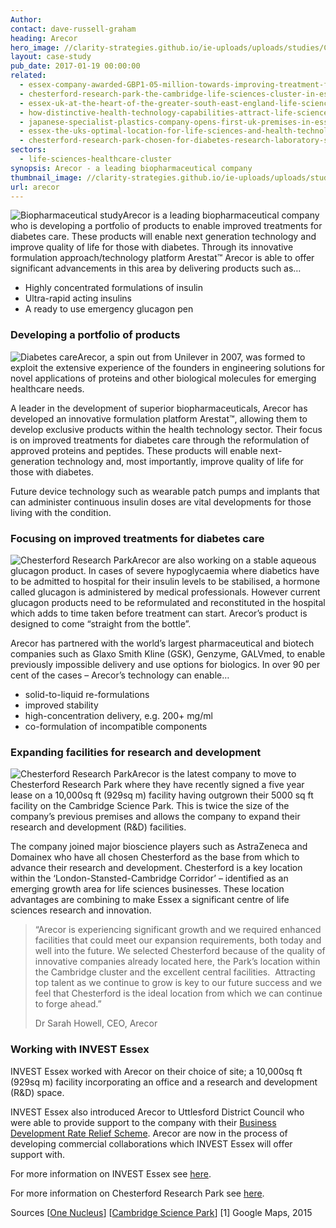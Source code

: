 ```yaml
---
Author:
contact: dave-russell-graham
heading: Arecor
hero_image: //clarity-strategies.github.io/ie-uploads/uploads/studies/Chesterford_RP_2_1980.jpg
layout: case-study
pub_date: 2017-01-19 00:00:00
related:
  - essex-company-awarded-GBP1-05-million-towards-improving-treatment-for-diabetes-care
  - chesterford-research-park-the-cambridge-life-sciences-cluster-in-essex
  - essex-uk-at-the-heart-of-the-greater-south-east-england-life-sciences-and-healthcare-cluster
  - how-distinctive-health-technology-capabilities-attract-life-science-healthcare-companies-to-essex
  - japanese-specialist-plastics-company-opens-first-uk-premises-in-essex
  - essex-the-uks-optimal-location-for-life-sciences-and-health-technology-companies
  - chesterford-research-park-chosen-for-diabetes-research-laboratory-space
sectors:
  - life-sciences-healthcare-cluster
synopsis: Arecor - a leading biopharmaceutical company
thumbnail_image: //clarity-strategies.github.io/ie-uploads/uploads/studies/diabetes-1_555.jpg
url: arecor
---
```



![Biopharmaceutical study](//clarity-strategies.github.io/ie-uploads/uploads/about/research-lab_400.jpg)Arecor is a leading biopharmaceutical company who is developing a portfolio of products to enable improved treatments for diabetes care. These products will enable next generation technology and improve quality of life for those with diabetes. Through its innovative formulation approach/technology platform Arestat™ Arecor is able to offer significant advancements in this area by delivering products such as…

* Highly concentrated formulations of insulin
* Ultra-rapid acting insulins
* A ready to use emergency glucagon pen

### Developing a portfolio of products

![Diabetes care](//clarity-strategies.github.io/ie-uploads/uploads/about/proper-testing_400.jpg)Arecor, a spin out from Unilever in 2007, was formed to exploit the extensive experience of the founders in engineering solutions for novel applications of proteins and other biological molecules for emerging healthcare needs.

A leader in the development of superior biopharmaceuticals, Arecor has developed an innovative formulation platform Arestat™, allowing them to develop exclusive products within the health technology sector. Their focus is on improved treatments for diabetes care through the reformulation of approved proteins and peptides. These products will enable next-generation technology and, most importantly, improve quality of life for those with diabetes.

Future device technology such as wearable patch pumps and implants that can administer continuous insulin doses are vital developments for those living with the condition.

### Focusing on improved treatments for diabetes care

![Chesterford Research Park](//clarity-strategies.github.io/ie-uploads/uploads/about/Chesterford_RP_2_400.jpg)Arecor are also working on a stable aqueous glucagon product. In cases of severe hypoglycaemia where diabetics have to be admitted to hospital for their insulin levels to be stabilised, a hormone called glucagon is administered by medical professionals. However current glucagon products need to be reformulated and reconstituted in the hospital which adds to time taken before treatment can start. Arecor’s product is designed to come “straight from the bottle”.

Arecor has partnered with the world’s largest pharmaceutical and biotech companies such as Glaxo Smith Kline (GSK), Genzyme, GALVmed, to enable previously impossible delivery and use options for biologics. In over 90 per cent of the cases – Arecor’s technology can enable…

* solid-to-liquid re-formulations
* improved stability
* high-concentration delivery, e.g. 200+ mg/ml
* co-formulation of incompatible components

### Expanding facilities for research and development

![Chesterford Research Park](//clarity-strategies.github.io/ie-uploads/uploads/about/Chesterford_RP_1_400.jpg)Arecor is the latest company to move to Chesterford Research Park where they have recently signed a five year lease on a 10,000sq ft (929sq m) facility having outgrown their 5000 sq ft facility on the Cambridge Science Park. This is twice the size of the company’s previous premises and allows the company to expand their research and development (R&D) facilities.

The company joined major bioscience players such as AstraZeneca and Domainex who have all chosen Chesterford as the base from which to advance their research and development. Chesterford is a key location within the ‘London-Stansted-Cambridge Corridor’ – identified as an emerging growth area for life sciences businesses. These location advantages are combining to make Essex a significant centre of life sciences research and innovation.

> “Arecor is experiencing significant growth and we required enhanced facilities that could meet our expansion requirements, both today and well into the future. We selected Chesterford because of the quality of innovative companies already located here, the Park’s location within the Cambridge cluster and the excellent central facilities.  Attracting top talent as we continue to grow is key to our future success and we feel that Chesterford is the ideal location from which we can continue to forge ahead.”
>
>
> Dr Sarah Howell, CEO, Arecor

### Working with INVEST Essex

INVEST Essex worked with Arecor on their choice of site; a 10,000sq ft (929sq m) facility incorporating an office and a research and development (R&D) space.

INVEST Essex also introduced Arecor to Uttlesford District Council who were able to provide support to the company with their [Business Development Rate Relief Scheme](http://investessex.co.uk/blog/business-development-rate-relief-scheme#.WFvipNKLSM9). Arecor are now in the process of developing commercial collaborations which INVEST Essex will offer support with.

For more information on INVEST Essex see [here](http://investessex.co.uk/).

For more information on Chesterford Research Park see [here](http://investessex.co.uk/studies/place-studies/chesterford-research-park1).

Sources [[One Nucleus](http://www.onenucleus.com/directory&amp;sa=X&amp;ei=YTveTYa9JYbY0QHJ29HgCg&amp;ved=0CE4Q6QUoATAGODI&amp;usg=AFQjCNHnXo5Cikl9CCfkEB7aEpF8cb5PVg%25253Fid=7%25253Fid=10%253Fid=7%3Fid=7004?id=130)] [[Cambridge Science Park](http://www.cambridgesciencepark.co.uk/company-directory/arecor/)] [1] Google Maps, 2015